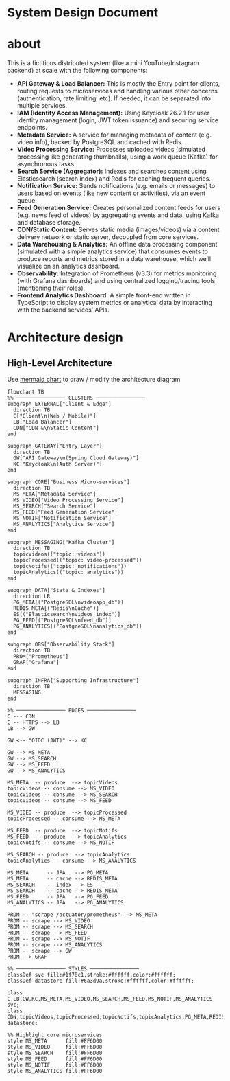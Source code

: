 
# System Design Document

# about
This is a fictitious distributed system (like a mini YouTube/Instagram backend) at scale with the following components:

* **API Gateway & Load Balancer:** This is mostly the Entry point for clients, routing requests to microservices and handling various other concerns (authentication, rate limiting, etc). If needed, it can be separated into multiple services.
* **IAM (Identity Access Management):** Using Keycloak 26.2.1 for user identity management (login, JWT token issuance) and securing service endpoints.
* **Metadata Service:** A service for managing metadata of content (e.g. video info), backed by PostgreSQL and cached with Redis.
* **Video Processing Service:** Processes uploaded videos (simulated processing like generating thumbnails), using a work queue (Kafka) for asynchronous tasks.
* **Search Service (Aggregator):** Indexes and searches content using Elasticsearch (search index) and Redis for caching frequent queries.
* **Notification Service:** Sends notifications (e.g. emails or messages) to users based on events (like new content or activities), via an event queue.
* **Feed Generation Service:** Creates personalized content feeds for users (e.g. news feed of videos) by aggregating events and data, using Kafka and database storage.
* **CDN/Static Content:** Serves static media (images/videos) via a content delivery network or static server, decoupled from core services.
* **Data Warehousing & Analytics:** An offline data processing component (simulated with a simple analytics service) that consumes events to produce reports and metrics stored in a data warehouse, which we’ll visualize on an analytics dashboard.
* **Observability:** Integration of Prometheus (v3.3) for metrics monitoring (with Grafana dashboards) and using centralized logging/tracing tools (mentioning their roles).
* **Frontend Analytics Dashboard:** A simple front-end written in TypeScript to display system metrics or analytical data by interacting with the backend services’ APIs.

# Architecture design
## High-Level Architecture
Use [mermaid chart](https://www.mermaidchart.com/) to draw / modify the architecture diagram

```mermaid
flowchart TB
%% ──────────────── CLUSTERS ────────────────
subgraph EXTERNAL["Client & Edge"]
  direction TB
  C["Client\n(Web / Mobile)"]
  LB["Load Balancer"]
  CDN["CDN &\nStatic Content"]
end

subgraph GATEWAY["Entry Layer"]
  direction TB
  GW["API Gateway\n(Spring Cloud Gateway)"]
  KC["Keycloak\n(Auth Server)"]
end

subgraph CORE["Business Micro-services"]
  direction TB
  MS_META["Metadata Service"]
  MS_VIDEO["Video Processing Service"]
  MS_SEARCH["Search Service"]
  MS_FEED["Feed Generation Service"]
  MS_NOTIF["Notification Service"]
  MS_ANALYTICS["Analytics Service"]
end

subgraph MESSAGING["Kafka Cluster"]
  direction TB
  topicVideos(("topic: videos"))
  topicProcessed(("topic: video-processed"))
  topicNotifs(("topic: notifications"))
  topicAnalytics(("topic: analytics"))
end

subgraph DATA["State & Indexes"]
  direction LR
  PG_META[("PostgreSQL\nvideoapp_db")]
  REDIS_META[("Redis\nCache")]
  ES[("Elasticsearch\nvideos index")]
  PG_FEED[("PostgreSQL\nfeed_db")]
  PG_ANALYTICS[("PostgreSQL\nanalytics_db")]
end

subgraph OBS["Observability Stack"]
  direction TB
  PROM["Prometheus"]
  GRAF["Grafana"]
end

subgraph INFRA["Supporting Infrastructure"]
  direction TB
  MESSAGING
end

%% ──────────────── EDGES ────────────────
C --- CDN
C -- HTTPS --> LB
LB --> GW

GW <-- "OIDC (JWT)" --> KC

GW --> MS_META
GW --> MS_SEARCH
GW --> MS_FEED
GW --> MS_ANALYTICS

MS_META  -- produce  --> topicVideos
topicVideos -- consume --> MS_VIDEO
topicVideos -- consume --> MS_SEARCH
topicVideos -- consume --> MS_FEED

MS_VIDEO -- produce  --> topicProcessed
topicProcessed -- consume --> MS_META

MS_FEED  -- produce  --> topicNotifs
MS_FEED  -- produce  --> topicAnalytics
topicNotifs -- consume --> MS_NOTIF

MS_SEARCH -- produce  --> topicAnalytics
topicAnalytics -- consume --> MS_ANALYTICS

MS_META      -- JPA   --> PG_META
MS_META      -- cache --> REDIS_META
MS_SEARCH    -- index --> ES
MS_SEARCH    -- cache --> REDIS_META
MS_FEED      -- JPA   --> PG_FEED
MS_ANALYTICS -- JPA   --> PG_ANALYTICS

PROM -- "scrape /actuator/prometheus" --> MS_META
PROM -- scrape --> MS_VIDEO
PROM -- scrape --> MS_SEARCH
PROM -- scrape --> MS_FEED
PROM -- scrape --> MS_NOTIF
PROM -- scrape --> MS_ANALYTICS
PROM -- scrape --> GW
PROM --> GRAF

%% ──────────────── STYLES ────────────────
classDef svc fill:#1f78c1,stroke:#ffffff,color:#ffffff;
classDef datastore fill:#6a3d9a,stroke:#ffffff,color:#ffffff;

class C,LB,GW,KC,MS_META,MS_VIDEO,MS_SEARCH,MS_FEED,MS_NOTIF,MS_ANALYTICS svc;
class CDN,topicVideos,topicProcessed,topicNotifs,topicAnalytics,PG_META,REDIS_META,ES,PG_FEED,PG_ANALYTICS datastore;

%% Highlight core microservices
style MS_META      fill:#FF6D00
style MS_VIDEO     fill:#FF6D00
style MS_SEARCH    fill:#FF6D00
style MS_FEED      fill:#FF6D00
style MS_NOTIF     fill:#FF6D00
style MS_ANALYTICS fill:#FF6D00
```
